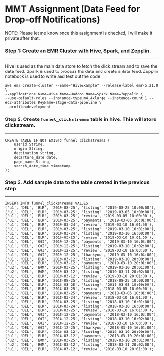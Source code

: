 # MMT Assignment (Data Feed for Drop-off Notifications)

NOTE: Please let me know once this assignment is checked, I will make it private after that. 

### Step 1: Create an EMR Cluster with Hive, Spark, and Zepplin.
------
Hive is used as the main data store to fetch the click stream and to save the data feed.
Spark is used to process the data and create a data feed. 
Zepplin notebook is used to write and test out the code

```
aws emr create-cluster --name="HiveExample" --release-label emr-5.21.0 \
--applications Name=Hive Name=Hadoop Name=Spark Name=Zeppelin \
--use-default-roles --instance-type m4.4xlarge --instance-count 1 --ec2-attributes KeyName=stage-data-pipeline \
--profile=development
```

### Step 2. Create `funnel_clickstreams` table in hive. This will store clickstream. 
------
```
CREATE TABLE IF NOT EXISTS funnel_clickstreams ( 
    userid String, 
    origin String, 
    destination String, 
    departure_date date, 
    page_name String, 
    search_date_time timestamp 
);
```

### Step 3. Add sample data to the table created in the previous step
------
```
INSERT INTO funnel_clickstreams VALUES
('u1', 'DEL', 'BLR', '2019-08-25', 'listing', '2019-08-25 10:00:00'),
('u1', 'DEL', 'BLR', '2019-03-25', 'listing', '2019-03-05 10:00:00'),
('u1', 'DEL', 'BLR', '2019-03-25', 'review', '2019-03-05 10:00:00'),
('u1', 'DEL', 'BLR', '2019-03-25', 'payments', '2019-03-05 10:01:00'),
('u1', 'DEL', 'BLR', '2019-03-24', 'review', '2019-03-10 16:01:00'),
('u1', 'DEL', 'BLR', '2019-03-25', 'listing', '2019-03-10 16:01:00'),
('u1', 'DEL', 'BLR', '2019-03-24', 'listing', '2019-03-10 16:00:00'),
('u1', 'DEL', 'BLR', '2019-03-25', 'review', '2019-03-10 16:01:00'),
('u1', 'DEL', 'GOI', '2019-12-25', 'payments', '2019-03-10 16:03:00'),
('u1', 'DEL', 'GOI', '2019-12-25', 'listing', '2019-03-10 16:02:00'),
('u1', 'DEL', 'GOI', '2019-12-25', 'review', '2019-03-10 16:03:00'),
('u1', 'DEL', 'GOI', '2019-12-25', 'thankyou', '2019-03-10 16:04:00'),
('u1', 'DEL', 'BLR', '2019-03-12', 'listing', '2019-03-10 20:00:00'),
('u1', 'DEL', 'BLR', '2019-03-12', 'payments', '2019-03-10 20:01:00'),
('u2', 'DEL', 'BOM', '2019-03-25', 'listing', '2019-03-10 20:01:00'),
('u2', 'DEL', 'BOM', '2019-03-12', 'listing', '2019-03-11 20:02:00'),
('u1', 'DEL', 'BLR', '2019-03-12', 'review', '2019-03-10 20:01:00'),
('u1', 'DEL', 'BLR', '2018-08-25', 'listing', '2018-08-25 10:00:00'),
('u1', 'DEL', 'BLR', '2018-03-25', 'listing', '2018-03-05 10:00:00'),
('u1', 'DEL', 'BLR', '2018-03-25', 'review', '2018-03-05 10:00:00'),
('u1', 'DEL', 'BLR', '2018-03-25', 'payments', '2018-03-05 10:01:00'),
('u1', 'DEL', 'BLR', '2018-03-24', 'review', '2018-03-10 16:01:00'),
('u1', 'DEL', 'BLR', '2018-03-25', 'listing', '2018-03-10 16:01:00'),
('u1', 'DEL', 'BLR', '2018-03-24', 'listing', '2018-03-10 16:00:00'),
('u1', 'DEL', 'BLR', '2018-03-25', 'review', '2018-03-10 16:01:00'),
('u1', 'DEL', 'GOI', '2018-12-25', 'payments', '2018-03-10 16:03:00'),
('u1', 'DEL', 'GOI', '2018-12-25', 'listing', '2018-03-10 16:02:00'),
('u1', 'DEL', 'GOI', '2018-12-25', 'review', '2018-03-10 16:03:00'),
('u1', 'DEL', 'GOI', '2018-12-25', 'thankyou', '2018-03-10 16:04:00'),
('u1', 'DEL', 'BLR', '2018-03-12', 'listing', '2018-03-10 20:00:00'),
('u1', 'DEL', 'BLR', '2018-03-12', 'payments', '2018-03-10 20:01:00'),
('u2', 'DEL', 'BOM', '2018-03-25', 'listing', '2018-03-10 20:01:00'),
('u2', 'DEL', 'BOM', '2018-03-12', 'listing', '2018-03-11 20:02:00'),
('u1', 'DEL', 'BLR', '2018-03-12', 'review', '2018-03-10 20:01:00');
```
